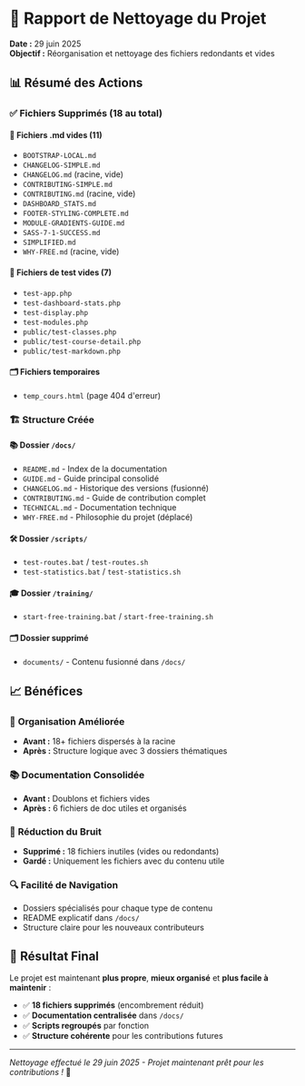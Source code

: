 # 🧹 Rapport de Nettoyage du Projet

**Date :** 29 juin 2025  
**Objectif :** Réorganisation et nettoyage des fichiers redondants et vides

## 📊 Résumé des Actions

### ✅ **Fichiers Supprimés (18 au total)**

#### 📄 **Fichiers .md vides (11)**

-   `BOOTSTRAP-LOCAL.md`
-   `CHANGELOG-SIMPLE.md`
-   `CHANGELOG.md` (racine, vide)
-   `CONTRIBUTING-SIMPLE.md`
-   `CONTRIBUTING.md` (racine, vide)
-   `DASHBOARD_STATS.md`
-   `FOOTER-STYLING-COMPLETE.md`
-   `MODULE-GRADIENTS-GUIDE.md`
-   `SASS-7-1-SUCCESS.md`
-   `SIMPLIFIED.md`
-   `WHY-FREE.md` (racine, vide)

#### 🧪 **Fichiers de test vides (7)**

-   `test-app.php`
-   `test-dashboard-stats.php`
-   `test-display.php`
-   `test-modules.php`
-   `public/test-classes.php`
-   `public/test-course-detail.php`
-   `public/test-markdown.php`

#### 🗂️ **Fichiers temporaires**

-   `temp_cours.html` (page 404 d'erreur)

### 🏗️ **Structure Créée**

#### 📚 **Dossier `/docs/`**

-   `README.md` - Index de la documentation
-   `GUIDE.md` - Guide principal consolidé
-   `CHANGELOG.md` - Historique des versions (fusionné)
-   `CONTRIBUTING.md` - Guide de contribution complet
-   `TECHNICAL.md` - Documentation technique
-   `WHY-FREE.md` - Philosophie du projet (déplacé)

#### 🛠️ **Dossier `/scripts/`**

-   `test-routes.bat` / `test-routes.sh`
-   `test-statistics.bat` / `test-statistics.sh`

#### 🎓 **Dossier `/training/`**

-   `start-free-training.bat` / `start-free-training.sh`

#### 🗂️ **Dossier supprimé**

-   `documents/` - Contenu fusionné dans `/docs/`

## 📈 **Bénéfices**

### 🎯 **Organisation Améliorée**

-   **Avant :** 18+ fichiers dispersés à la racine
-   **Après :** Structure logique avec 3 dossiers thématiques

### 📚 **Documentation Consolidée**

-   **Avant :** Doublons et fichiers vides
-   **Après :** 6 fichiers de doc utiles et organisés

### 🧹 **Réduction du Bruit**

-   **Supprimé :** 18 fichiers inutiles (vides ou redondants)
-   **Gardé :** Uniquement les fichiers avec du contenu utile

### 🔍 **Facilité de Navigation**

-   Dossiers spécialisés pour chaque type de contenu
-   README explicatif dans `/docs/`
-   Structure claire pour les nouveaux contributeurs

## 🎉 **Résultat Final**

Le projet est maintenant **plus propre**, **mieux organisé** et **plus facile à maintenir** :

-   ✅ **18 fichiers supprimés** (encombrement réduit)
-   ✅ **Documentation centralisée** dans `/docs/`
-   ✅ **Scripts regroupés** par fonction
-   ✅ **Structure cohérente** pour les contributions futures

---

_Nettoyage effectué le 29 juin 2025 - Projet maintenant prêt pour les contributions !_ 🚀
